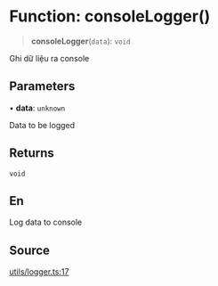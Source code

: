 # Function: consoleLogger()

> **consoleLogger**(`data`): `void`

Ghi dữ liệu ra console

## Parameters

• **data**: `unknown`

Data to be logged

## Returns

`void`

## En

Log data to console

## Source

[utils/logger.ts:17](https://github.com/lehuygiang28/vnpay/blob/ffb3f1a6e2e5cee6cec7ba4f806a92950f9f7872/src/utils/logger.ts#L17)
